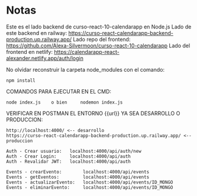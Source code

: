 # Notas
Este es el lado backend de curso-react-10-calendarapp en Node.js
Lado de este backend en railway: https://curso-react-calendarapp-backend-production.up.railway.app/
Lado repo del frontend:          https://github.com/Alexa-Silvermoon/curso-react-10-calendarapp
Lado del frontend en netlify:    https://calendarapp-react-alexander.netlify.app/auth/login

No olvidar reconstruir la carpeta node_modules con el comando:
```
npm install
```

COMANDOS PARA EJECUTAR EN EL CMD:
```
node index.js    o bien     nodemon index.js
```

VERIFICAR EN POSTMAN EL ENTORNO {{url}} YA SEA DESARROLLO O PRODUCCION:
```
http://localhost:4000/ <-- desarrollo
https://curso-react-calendarapp-backend-production.up.railway.app/ <-- produccion

Auth - Crear usuario:   localhost:4000/api/auth/new
Auth - Crear Login:     localhost:4000/api/auth
Auth - Revalidar JWT:   localhost:4000/api/auth

Events - crearEvento:        localhost:4000/api/events
Events - getEventos:         localhost:4000/api/events
Events - actualizarEvento:   localhost:4000/api/events/ID_MONGO
Events - eliminarEvento:     localhost:4000/api/events/ID_MONGO

```